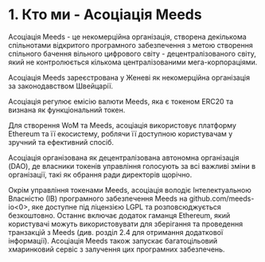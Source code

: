 
# 1. Кто ми - Асоціація Meeds

Асоціація Meeds - це некомерційна організація, створена декількома спільнотами відкритого програмного забезпечення з метою створення спільного бачення вільного цифрового світу - децентралізованого світу, який не контролюється кількома централізованими мега-корпораціями.

Асоціація Meeds зареєстрована у Женеві як некомерційна організація за законодавством Швейцарії.

Асоціація регулює емісію валюти Meeds, яка є токеном ERC20 та визнана як функціональний токен.

Для створення WoM та Meeds, асоціація використовує платформу Ethereum та її екосистему, роблячи її доступною користувачам у зручний та ефективний спосіб.

Асоціація організована як децентралізована автономна організація (DAO), де власники токенів управління голосують за всі важливі зміни в організації, такі як обрання ради директорів щорічно.

Окрім управління токенами Meeds, асоціація володіє Інтелектуальною Власністю (ІВ) програмного забезпечення Meeds на github.com/meeds-io<0>, яке доступне під ліцензією LGPL та розповсюджується безкоштовно. Останнє включає додаток гаманця Ethereum, який користувачі можуть використовувати для зберігання та проведення транзакцій з Meeds (див. розділ 2.4 для отримання додаткової інформації). Асоціація Meeds також запускає багатоцільовий хмаринковий сервіс з залучення цих програмних забезпечень.</p>
